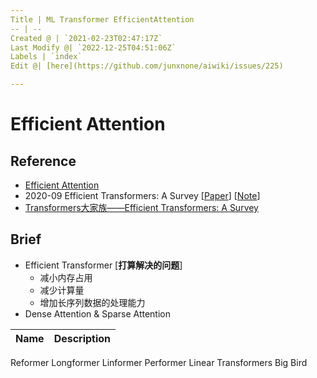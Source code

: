 ```yaml
---
Title | ML Transformer EfficientAttention
-- | --
Created @ | `2021-02-23T02:47:17Z`
Last Modify @| `2022-12-25T04:51:06Z`
Labels | `index`
Edit @| [here](https://github.com/junxnone/aiwiki/issues/225)

---
```

# Efficient Attention

## Reference
- [Efficient Attention](https://github.com/Separius/awesome-fast-attention)
- 2020-09 Efficient Transformers: A Survey [[Paper](https://arxiv.org/abs/2009.06732)] [[Note](https://github.com/junxnone/tech-io/issues/934)]
- [Transformers大家族——Efficient Transformers: A Survey](https://zhuanlan.zhihu.com/p/263031249)

## Brief
- Efficient Transformer [**打算解决的问题**]
  - 减小内存占用
  - 减少计算量
  - 增加长序列数据的处理能力
- Dense Attention & Sparse Attention

Name | Description
-- | --
Reformer
Longformer
Linformer
Performer
Linear Transformers
Big Bird
